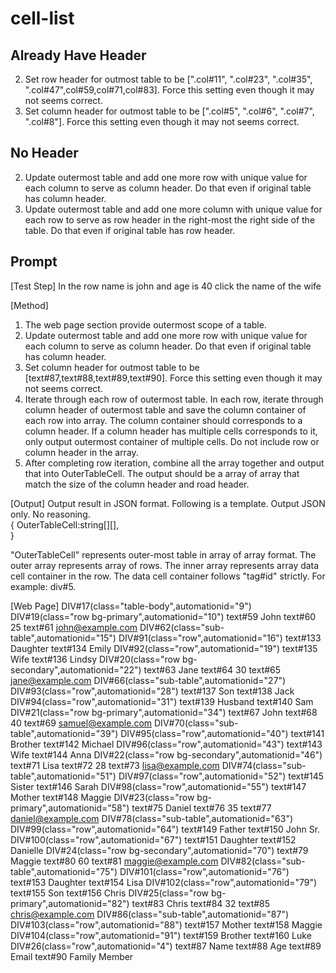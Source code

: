 # cell-list

## Already Have Header

2. Set row header for outmost table to be [".col#11", ".col#23", ".col#35", ".col#47",col#59,col#71,col#83]. Force this setting even though it may not seems correct.
3. Set column header for outmost table to be [".col#5", ".col#6", ".col#7", ".col#8"]. Force this setting even though it may not seems correct.

## No Header

2. Update outermost table and add one more row with unique value for each column to serve as column header. Do that even if original table has column header.
3. Update outermost table and add one more column with unique value for each row to serve as row header in the right-most the right side of the table. Do that even if original table has row header.

## Prompt

[Test Step]
In the row name is john and age is 40 click the name of the wife

[Method]

1. The web page section provide outermost scope of a table.
2. Update outermost table and add one more row with unique value for each column to serve as column header. Do that even if original table has column header.  
3. Set column header for outmost table to be [text#87,text#88,text#89,text#90]. Force this setting even though it may not seems correct.  
4. Iterate through each row of outermost table. In each row, iterate through column header of outermost table and save the column container of each row into array. The column container should corresponds to a column header. If a column header has multiple cells corresponds to it, only output outermost container of multiple cells. Do not include row or column header in the array.
5. After completing row iteration, combine all the array together and output that into OuterTableCell. The output should be a array of array that match the size of the column header and road header.

[Output]
Output result in JSON format. Following is a template. Output JSON only. No reasoning.  
{
OuterTableCell:string[][],  
}  

"OuterTableCell" represents outer-most table in array of array format. The outer array represents array of rows. The inner array represents array data cell container in the row. The data cell container follows "tag#id" strictly. For example: div#5.

[Web Page]
DIV#17(class="table-body",automationid="9")
 DIV#19(class="row bg-primary",automationid="10")
  text#59 John
  text#60 25
  text#61 <john@example.com>
  DIV#62(class="sub-table",automationid="15")
   DIV#91(class="row",automationid="16")
    text#133 Daughter
    text#134 Emily
   DIV#92(class="row",automationid="19")
    text#135 Wife
    text#136 Lindsy
 DIV#20(class="row bg-secondary",automationid="22")
  text#63 Jane
  text#64 30
  text#65 <jane@example.com>
  DIV#66(class="sub-table",automationid="27")
   DIV#93(class="row",automationid="28")
    text#137 Son
    text#138 Jack
   DIV#94(class="row",automationid="31")
    text#139 Husband
    text#140 Sam
 DIV#21(class="row bg-primary",automationid="34")
  text#67 John
  text#68 40
  text#69 <samuel@example.com>
  DIV#70(class="sub-table",automationid="39")
   DIV#95(class="row",automationid="40")
    text#141 Brother
    text#142 Michael
   DIV#96(class="row",automationid="43")
    text#143 Wife
    text#144 Anna
 DIV#22(class="row bg-secondary",automationid="46")
  text#71 Lisa
  text#72 28
  text#73 <lisa@example.com>
  DIV#74(class="sub-table",automationid="51")
   DIV#97(class="row",automationid="52")
    text#145 Sister
    text#146 Sarah
   DIV#98(class="row",automationid="55")
    text#147 Mother
    text#148 Maggie
 DIV#23(class="row bg-primary",automationid="58")
  text#75 Daniel
  text#76 35
  text#77 <daniel@example.com>
  DIV#78(class="sub-table",automationid="63")
   DIV#99(class="row",automationid="64")
    text#149 Father
    text#150 John Sr.
   DIV#100(class="row",automationid="67")
    text#151 Daughter
    text#152 Danielle
 DIV#24(class="row bg-secondary",automationid="70")
  text#79 Maggie
  text#80 60
  text#81 <maggie@example.com>
  DIV#82(class="sub-table",automationid="75")
   DIV#101(class="row",automationid="76")
    text#153 Daughter
    text#154 Lisa
   DIV#102(class="row",automationid="79")
    text#155 Son
    text#156 Chris
 DIV#25(class="row bg-primary",automationid="82")
  text#83 Chris
  text#84 32
  text#85 <chris@example.com>
  DIV#86(class="sub-table",automationid="87")
   DIV#103(class="row",automationid="88")
    text#157 Mother
    text#158 Maggie
   DIV#104(class="row",automationid="91")
    text#159 Brother
    text#160 Luke
DIV#26(class="row",automationid="4")
 text#87 Name
 text#88 Age
 text#89 Email
 text#90 Family Member
